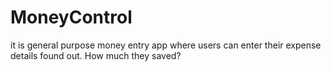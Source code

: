 # MoneyControl
it is general purpose money entry app where users can enter their expense details found out. How much they saved?
